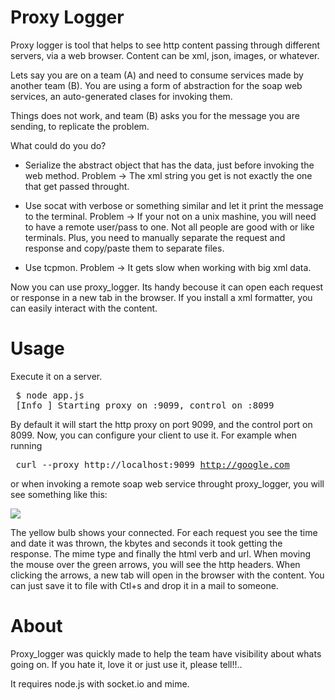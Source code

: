 # Proxy Logger

Proxy logger is tool that helps to see http content passing through different servers, via a web browser. Content can be xml, json, images, or whatever.

Lets say you are on a team (A) and need to consume services made by another team (B). 
You are using a form of abstraction for the soap web services, an auto-generated clases for invoking them.

Things does not work, and team (B) asks you for the message you are sending, to replicate the problem.

What could do you do?

* Serialize the abstract object that has the data, just before invoking the web method.
  Problem -> The xml string you get is not exactly the one that get passed throught.

* Use socat with verbose or something similar and let it print the message to the terminal.
  Problem -> If your not on a unix mashine, you will need to have a remote user/pass to one. Not all people are good with or like terminals.  Plus, you need to manually separate the request and response and copy/paste them to separate files.
             
* Use tcpmon.
  Problem -> It gets slow when working with big xml data.

Now you can use proxy_logger. Its handy becouse it can open each request or response in a new tab in the browser. 
If you install a xml formatter, you can easily interact with the content.


# Usage 

Execute it on a server.
<pre>
 $ node app.js 
 [Info ] Starting proxy on :9099, control on :8099
</pre>

By default it will start the http proxy on port 9099, and the control port on 8099.
Now, you can configure your client to use it. For example when running  <pre> curl --proxy http://localhost:9099 http://google.com </pre> or when invoking a remote soap web service throught proxy_logger, you will see something like this: 

<img src = "http://i.imgur.com/oJaMs.png" />

The yellow bulb shows your connected. For each request you see the time and date it was thrown, the kbytes and seconds it took getting the response. The mime type and finally the html verb and url.
When moving the mouse over the green arrows, you will see the http headers. When clicking the arrows, a new tab will open in the browser with the content. You can just save it to file with Ctl+s and drop it in a mail to someone.



# About

Proxy_logger was quickly made to help the team have visibility about whats going on. If you hate it, love it or just use it, please tell!!..

It requires node.js with socket.io and mime.


